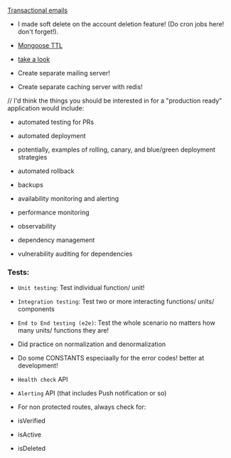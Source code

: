 [Transactional emails]('https://stackoverflow.com/questions/28865034/sendgrid-nodejs-or-nodemailer')

- I made soft delete on the account deletion feature! (Do cron jobs here! don't forget!).

- [Mongoose TTL](https://stackoverflow.com/questions/14597241/setting-expiry-time-for-a-collection-in-mongodb-using-mongoose)

- [take a look](https://www.freecodecamp.org/news/how-to-test-in-express-and-mongoose-apps/)

- Create separate mailing server!
- Create separate caching server with redis!

//
I'd think the things you should be interested in for a "production ready" application would include:

- automated testing for PRs

- automated deployment

- potentially, examples of rolling, canary, and blue/green deployment strategies

- automated rollback

- backups

- availability monitoring and alerting

- performance monitoring

- observability

- dependency management

- vulnerability auditing for dependencies

### Tests:

- `Unit testing`: Test individual function/ unit!
- `Integration testing`: Test two or more interacting functions/ units/ components
- `End to End testing (e2e)`: Test the whole scenario no matters how many units/ functions they are!

- Did practice on normalization and denormalization
- Do some CONSTANTS especiaally for the error codes! better at development!

- `Health check` API
- `Alerting` API (that includes Push notification or so)


- For non protected routes, always check for:
- isVerified
- isActive
- isDeleted
